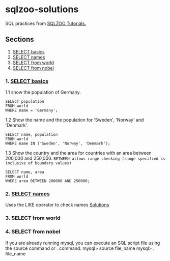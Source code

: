 # sqlzoo-solutions
SQL practices from [SQLZOO Tutorials.](https://sqlzoo.net)
## Sections
1. [SELECT basics](#1-select-basics)
2. [SELECT names](#2-select-names)
3. [SELECT from world](#3-select-from-world)
4. [SELECT from nobel](#4-select-from-nobel)

### 1. [SELECT basics](https://sqlzoo.net/wiki/SELECT_basics) 
1.1 show the population of Germany.
```
SELECT population 
FROM world 
WHERE name = 'Germany';
```
1.2 Show the name and the population for 'Sweden', 'Norway' and 'Denmark'.
```
SELECT name, population 
FROM world 
WHERE name IN ('Sweden', 'Norway', 'Denmark');
```
1.3 Show the country and the area for countries with an area between 200,000 and 250,000. 
```BETWEEN allows range checking (range specified is inclusive of boundary values)```
```
SELECT name, area 
FROM world
WHERE area BETWEEN 200000 AND 250000;
```
### 2. [SELECT names](https://sqlzoo.net/wiki/SELECT_names)
Uses the LIKE operator to check names
[Solutions](SELECTnames.sql)

### 3. SELECT from world
### 4. SELECT from nobel


If you are already running mysql, you can execute an SQL script file using the source command or \. command:
mysql> source file_name
mysql> \. file_name

